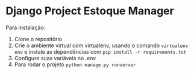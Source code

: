 # Django Project Estoque Manager

Para instalação:

1. Clone o repositório
2. Crie o ambiente virtual com virtualenv, usando o comando `virtualenv env` e instale as dependências com `pip install -r requirements.txt`
3. Configure suas variáveis no .env
4. Para rodar o projeto `python manage.py runserver`


